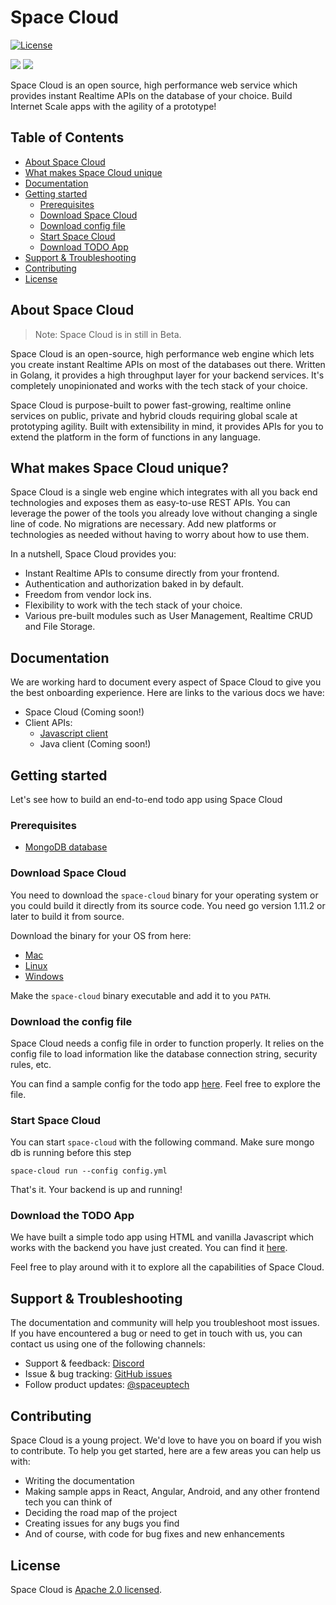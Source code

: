 # Space Cloud
[![License](https://img.shields.io/badge/License-Apache%202.0-blue.svg)](https://opensource.org/licenses/Apache-2.0)

<a href="https://discord.gg/ypXEEBr"><img src="https://img.shields.io/badge/chat-discord-brightgreen.svg?logo=discord&style=flat"></a>
<a href="https://twitter.com/intent/follow?screen_name=spaceuptech"><img src="https://img.shields.io/badge/Follow-spaceuptech-blue.svg?style=flat&logo=twitter"></a>

Space Cloud is an open source, high performance web service which provides instant Realtime APIs on the database of your choice. Build Internet Scale apps with the agility of a prototype!

## Table of Contents

- [About Space Cloud](#about-space-cloud)
- [What makes Space Cloud unique](#what-makes-space-cloud-unique)
- [Documentation](#documentation)
- [Getting started](#getting-started)
    - [Prerequisites](#prerequisites)
    - [Download Space Cloud](#download-space-cloud)
    - [Download config file](#download-the-config-file)
    - [Start Space Cloud](#start-space-cloud)
    - [Download TODO App](#download-the-todo-app)
- [Support & Troubleshooting](#support--troubleshooting)
- [Contributing](#contributing)
- [License](#license)

## About Space Cloud

> Note: Space Cloud is in still in Beta.

Space Cloud is an open-source, high performance web engine which lets you create instant Realtime APIs on most of the databases out there. Written in Golang, it provides a high throughput layer for your backend services. It's completely unopinionated and works with the tech stack of your choice.

Space Cloud is purpose-built to power fast-growing, realtime online services on public, private and hybrid clouds requiring global scale at prototyping agility. Built with extensibility in mind, it provides APIs for you to extend the platform in the form of functions in any language.

## What makes Space Cloud unique?
Space Cloud is a single web engine which integrates with all you back end technologies and exposes them as easy-to-use REST APIs. You can leverage the power of the tools you already love without changing a single line of code. No migrations are necessary. Add new platforms or technologies as needed without having to worry about how to use them.

In a nutshell, Space Cloud provides you:
- Instant Realtime APIs to consume directly from your frontend.
- Authentication and authorization baked in by default.
- Freedom from vendor lock ins.
- Flexibility to work with the tech stack of your choice.
- Various pre-built modules such as User Management, Realtime CRUD and File Storage.

## Documentation
We are working hard to document every aspect of Space Cloud to give you the best onboarding experience. Here are links to the various docs we have:
- Space Cloud (Coming soon!)
- Client APIs:
    - [Javascript client](https://github.com/spaceuptech/space-api-js/wiki)
    - Java client (Coming soon!)

## Getting started
Let's see how to build an end-to-end todo app using Space Cloud

### Prerequisites
- [MongoDB database](https://docs.mongodb.com/manual/installation/)

### Download Space Cloud
You need to download the `space-cloud` binary for your operating system or you could build it directly from its source code. You need go version 1.11.2 or later to build it from source.

Download the binary for your OS from here:
- [Mac](https://spaceuptech.com/downloads/darwin/space-cloud.zip)
- [Linux](https://spaceuptech.com/downloads/linux/space-cloud.zip)
- [Windows](https://spaceuptech.com/downloads/windows/space-cloud.zip)

Make the `space-cloud` binary executable and add it to you `PATH`.

### Download the config file
Space Cloud needs a config file in order to function properly. It relies on the config file to load information like the database connection string, security rules, etc. 

You can find a sample config for the todo app [here](https://raw.githubusercontent.com/spaceuptech/space-cloud/master/examples/basic-todo-app/config.yaml). Feel free to explore the file.

### Start Space Cloud
You can start `space-cloud` with the following command. Make sure mongo db is running before this step
```
space-cloud run --config config.yml
```

That's it. Your backend is up and running!

### Download the TODO App
We have built a simple todo app using HTML and vanilla Javascript which works with the backend you have just created. You can find it [here](https://raw.githubusercontent.com/spaceuptech/space-cloud/master/examples/basic-todo-app/index.html).

Feel free to play around with it to explore all the capabilities of Space Cloud.

## Support & Troubleshooting

The documentation and community will help you troubleshoot most issues. If you have encountered a bug or need to get in touch with us, you can contact us using one of the following channels:

* Support & feedback: [Discord](https://discord.gg/ypXEEBr)
* Issue & bug tracking: [GitHub issues](https://github.com/spaceuptech/space-cloud/issues)
* Follow product updates: [@spaceuptech](https://twitter.com/spaceuptech)

## Contributing
Space Cloud is a young project. We'd love to have you on board if you wish to contribute. To help you get started, here are a few areas you can help us with:
- Writing the documentation
- Making sample apps in React, Angular, Android, and any other frontend tech you can think of
- Deciding the road map of the project
- Creating issues for any bugs you find
- And of course, with code for bug fixes and new enhancements

## License
Space Cloud is [Apache 2.0 licensed](https://github.com/spaceuptech/space-cloud/blob/master/LICENSE).

